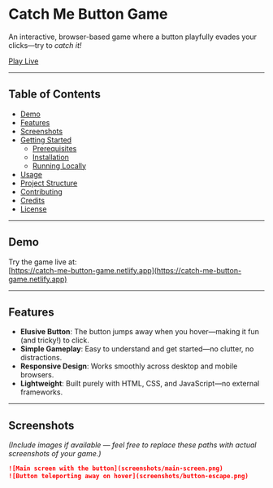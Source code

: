 # Catch Me Button Game

An interactive, browser-based game where a button playfully evades your clicks—try to *catch it!*

[Play Live](https://catch-me-button-game.netlify.app)

---

## Table of Contents

- [Demo](#demo)  
- [Features](#features)  
- [Screenshots](#screenshots)  
- [Getting Started](#getting-started)  
  - [Prerequisites](#prerequisites)  
  - [Installation](#installation)  
  - [Running Locally](#running-locally)  
- [Usage](#usage)  
- [Project Structure](#project-structure)  
- [Contributing](#contributing)  
- [Credits](#credits)  
- [License](#license)

---

## Demo

Try the game live at:  
[https://catch-me-button-game.netlify.app](https://catch-me-button-game.netlify.app)

---

## Features

- **Elusive Button**: The button jumps away when you hover—making it fun (and tricky!) to click.  
- **Simple Gameplay**: Easy to understand and get started—no clutter, no distractions.  
- **Responsive Design**: Works smoothly across desktop and mobile browsers.  
- **Lightweight**: Built purely with HTML, CSS, and JavaScript—no external frameworks.

---

## Screenshots

*(Include images if available — feel free to replace these paths with actual screenshots of your game.)*

```markdown
![Main screen with the button](screenshots/main-screen.png)
![Button teleporting away on hover](screenshots/button-escape.png)
